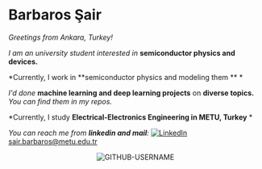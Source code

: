 # Barbaros Şair                                
*Greetings from Ankara, Turkey!* 

*I am an university student interested in* **semiconductor physics and devices.**

*Currently, I work in **semiconductor physics and modeling them ** *

*I'd done* **machine learning and deep learning projects** on **diverse topics.** *You can find them in my repos.*

*Currently, I study **Electrical-Electronics Engineering in METU, Turkey** *


*You can reach me from **linkedin and mail**:*                [![LinkedIn](https://img.shields.io/badge/LinkedIn-%230077B5.svg?logo=linkedin&logoColor=white)](https://www.linkedin.com/in/barbaros-%C5%9Fair-5b373b21b/)   <a href="mailto:sair.barbaros@metu.edu.tr">sair.barbaros@metu.edu.tr</a> 



<p align="center"> <img src="https://komarev.com/ghpvc/?username=GITHUB-USERNAME&label=Profile%20views&color=ce9927&style=flat" alt="GITHUB-USERNAME" /> </p>

